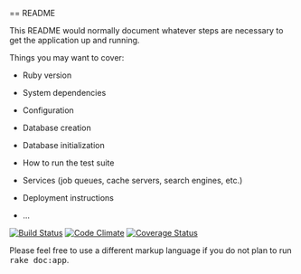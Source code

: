 == README

This README would normally document whatever steps are necessary to get the
application up and running.

Things you may want to cover:

* Ruby version

* System dependencies

* Configuration

* Database creation

* Database initialization

* How to run the test suite

* Services (job queues, cache servers, search engines, etc.)

* Deployment instructions

* ...

[![Build Status](https://travis-ci.org/jacksy40/schedup.svg?branch=master)](https://travis-ci.org/jacksy40/schedup) [![Code Climate](https://codeclimate.com/github/jacksy40/schedup.png)](https://codeclimate.com/github/jacksy40/schedup) [![Coverage Status](https://coveralls.io/repos/jacksy40/schedup/badge.png)](https://coveralls.io/r/jacksy40/schedup)


Please feel free to use a different markup language if you do not plan to run
<tt>rake doc:app</tt>.
